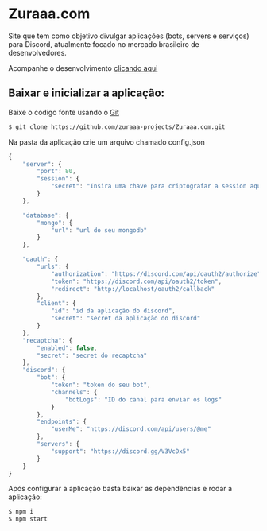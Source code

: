 # Zuraaa.com

Site que tem como objetivo divulgar aplicações (bots, servers e serviços) para Discord, atualmente focado no mercado brasileiro de desenvolvedores.

Acompanhe o desenvolvimento [clicando aqui](https://github.com/orgs/zuraaa-projects/projects/1)

## Baixar e inicializar a aplicação:
Baixe o codigo fonte usando o [Git](https://git-scm.com/downloads)
```sh
$ git clone https://github.com/zuraaa-projects/Zuraaa.com.git
```

Na pasta da aplicação crie um arquivo chamado config.json
```js
{
    "server": {
        "port": 80,
        "session": {
            "secret": "Insira uma chave para criptografar a session aqui"
        }
    },

    "database": {
        "mongo": {
            "url": "url do seu mongodb"
        }
    },

    "oauth": {
        "urls": {
            "authorization": "https://discord.com/api/oauth2/authorize",
            "token": "https://discord.com/api/oauth2/token",
            "redirect": "http://localhost/oauth2/callback"
        },
        "client": {
            "id": "id da aplicação do discord",
            "secret": "secret da aplicação do discord"
        }
    },
    "recaptcha": {
        "enabled": false,
        "secret": "secret do recaptcha"
    },
    "discord": {
        "bot": {
            "token": "token do seu bot",
            "channels": {
                "botLogs": "ID do canal para enviar os logs"
            }
        },
        "endpoints": {
            "userMe": "https://discord.com/api/users/@me"
        },
        "servers": {
            "support": "https://discord.gg/V3VcDx5"
        }
    }
}
```

Após configurar a aplicação basta baixar as dependências e rodar a aplicação:
```sh
$ npm i
$ npm start
```
